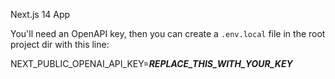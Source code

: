 Next.js 14 App

You'll need an OpenAPI key, then you can create a `.env.local` file in the root project dir with this line:

NEXT_PUBLIC_OPENAI_API_KEY=***REPLACE_THIS_WITH_YOUR_KEY***